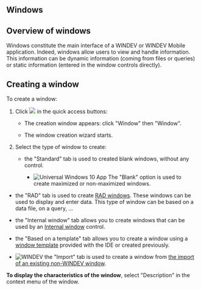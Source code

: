


## Windows
			



<a name="NOTE1"></a>
<a name="NOTE1_1"></a>


## Overview of windows
<a name="overview_windows_ELTTEXTE000195"></a>
Windows constitute the main interface of a WINDEV or WINDEV Mobile application. Indeed, windows allow users to view and handle information. This information can be dynamic information (coming from files or queries) or static information (entered in the window controls directly).



<a name="NOTE2"></a>
<a name="NOTE2_1"></a>


## Creating a window
<a name="creating_window_ELTTEXTE000219"></a>
To create a window: 

1. Click ![](https://doc.pcsoft.fr/en-US/images/image.awp?langid=3&name=ico_nouveau.gif) in the quick access buttons: 

	- The creation window appears: click "Window" then "Window".

	- The window creation wizard starts.




2. Select the type of window to create:

	- the "Standard" tab is used to created blank windows, without any control.

		- ![Universal Windows 10 App](https://doc.pcsoft.fr/ext/images/us/UNIVERSALAPP.png) The "Blank" option is used to create maximized or non-maximized windows. 




- the "RAD" tab is used to create [RAD windows](../Editeurs/2031003.md). These windows can be used to display and enter data. This type of window can be based on a data file, on a query, ...

- the "Internal window" tab allows you to create windows that can be used by an [Internal window](../WDChamp/1013255.md) control.

- the "Based on a template" tab allows you to create a window using a [window template](../WDChamp/9000086.md) provided with the IDE or created previously.

- ![WINDEV](https://doc.pcsoft.fr/ext/images/us/WD.png) the "Import" tab is used to create a window from [the import of an existing non-WINDEV window](../Editeurs/2026003.md).




**To display the characteristics of the window**, select "Description" in the context menu of the window.


